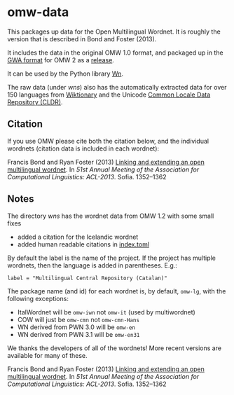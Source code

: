# omw-data

This packages up data for the Open Multilingual Wordnet.  It is roughly the version that is described in Bond and Foster (2013).

It includes the data in the original OMW 1.0 format, and packaged up in the [GWA format](https://github.com/globalwordnet/schemas/) for OMW 2 as a [release](https://github.com/omwn/omw-data/releases).

It can be used by the Python library [Wn](https://github.com/goodmami/wn).

The raw data (under *wns*) also has the automatically extracted data for over 150 languages from [Wiktionary](https://www.wiktionary.org/) and the Unicode [Common Locale Data Repository (CLDR)](https://cldr.unicode.org/).

## Citation

If you use OMW please cite both the citation below, and the individual wordnets (citation data is included in each wordnet):

Francis Bond and Ryan Foster (2013)
[Linking and extending an open multilingual wordnet](http://aclweb.org/anthology/P/P13/P13-1133.pdf)</a>.
In *51st Annual Meeting of the Association for Computational Linguistics:  ACL-2013*.
Sofia. 1352–1362


## Notes

The directory *wns* has the wordnet data from OMW 1.2 with some small fixes
 * added a citation for the Icelandic wordnet
 * added human readable citations in [index.toml](index.toml)

By default the label is the name of the project.  If the project has multiple wordnets, then the language is added in parentheses.  E.g.:

`label = "Multilingual Central Repository (Catalan)"`

The package name (and id) for each wordnet is, by default, `omw-lg`,
with the following exceptions:

 * ItalWordnet will be `omw-iwn` not `omw-it` (used by multiwordnet)
 * COW will just be `omw-cmn` not `omw-cmn-Hans`
 * WN derived from PWN 3.0 will be `omw-en`
 * WN derived from PWN 3.1 will be `omw-en31`

We thanks the developers of all of the wordnets!  More recent versions
are available for many of these.

Francis Bond and Ryan Foster (2013)
[Linking and extending an open multilingual wordnet](https://aclanthology.org/P13-1133/)</a>.
In *51st Annual Meeting of the Association for Computational Linguistics:  ACL-2013*.
Sofia. 1352–1362
